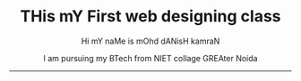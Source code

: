 <!DOCTYPE html>
<html>

  <head>
    <title>Learning HTML</title>
  </head>
	<center>
    	<h1>THis mY First web designing class</h1>
		<p>	Hi mY naMe is mOhd dANisH kamraN </p>
		<p> I am pursuing my BTech from NIET collage GREAter Noida </p>
		<hr>
	</center>

</html>
